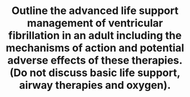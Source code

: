 ---
title: "Outline the advanced life support management of ventricular fibrillation in an adult including the mechanisms of action and potential adverse effects of these therapies. (Do not discuss basic life support, airway therapies and oxygen)."
entityType: SAQ
exam: PEX
college: ANZCA
year: 2005
sitting: B
question: 5
passRate: 11
EC_expectedDomains:
- "Candidates were expected to provide an outline of the current international guidelines for advanced life support for ventricular fibrillation in adults, followed by an outline of dosages, mechanism of action and adverse effects of defibrillation, epinephrine (adrenaline), amiodarone and vasopressin."
EC_errorsCommon:
- "Most candidates didn’t mention defibrillation in any detail and this was considered a major omission. Comments on energy requirements using mono or bi-phasic defibrillation and their efficacy were infrequently mentioned. Very few candidates mentioned the relationship between early defibrillation and outcome of VF. Many omitted the relationship between energy level used and subsequent myocardial damage. Many candidates failed to mention any dosages for the drugs presented or quoted incorrect doses. Many answers included drugs that are not part of the current guidelines. Others presented a detailed outline of the effects of ventricular fibrillation on neurological and cardiac function which was not pertinent."
EC_extraCredit:
- "Candidates who presented greater detail on; comparisons of mono and biphasic defibrillation, vasopressin and the potential roles for magnesium and sodium bicarbonate attracted extra marks. Candidates are reminded that the international resuscitation guidelines and defibrillation therapies are included in the pharmacology syllabus."
---